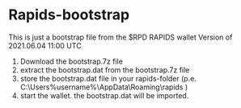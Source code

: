 # Rapids-bootstrap
This is just a bootstrap file from the $RPD RAPIDS wallet 
Version of 2021.06.04 11:00 UTC

1. Download the bootstrap.7z file
2. extract the bootstrap.dat from the bootstrap.7z file
3. store the bootstrap.dat file in your rapids-folder (p.e. C:\Users\%username%\AppData\Roaming\rapids )
4. start the wallet. the bootstrap.dat will be imported.
